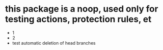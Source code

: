 # this package is a noop, used only for testing actions, protection rules, et

- 1
- 2
- test automatic deletion of head branches
